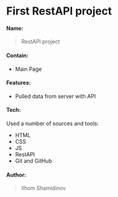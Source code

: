 # First RestAPI project

#### Name:
> RestAPI project


#### Contain: 

* Main Page


#### Features:

* Pulled data from server with API

#### Tech:

Used a number of sources and tools:

* HTML
* CSS
* JS
* RestAPI
* Git and GitHub

#### Author: 
>Ilhom Shamidinov

